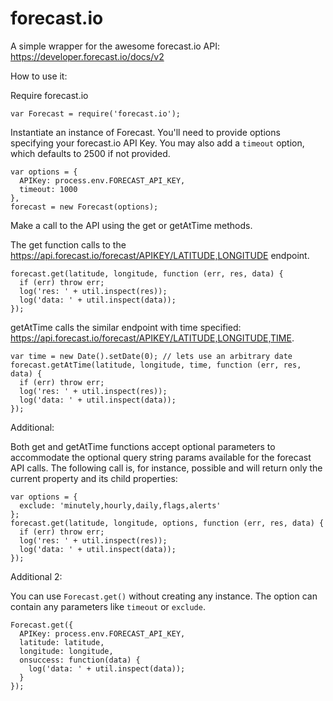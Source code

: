 forecast.io
===========

A simple wrapper for the awesome forecast.io API: https://developer.forecast.io/docs/v2

How to use it:

Require forecast.io

```
var Forecast = require('forecast.io');
```

Instantiate an instance of Forecast. You'll need to provide options specifying your forecast.io API Key. You may also add a `timeout` option, which defaults to 2500 if not provided.

```
var options = {
  APIKey: process.env.FORECAST_API_KEY,
  timeout: 1000
},
forecast = new Forecast(options);
```

Make a call to the API using the get or getAtTime methods.

  The get function calls to the https://api.forecast.io/forecast/APIKEY/LATITUDE,LONGITUDE endpoint.

```
forecast.get(latitude, longitude, function (err, res, data) {
  if (err) throw err;
  log('res: ' + util.inspect(res));
  log('data: ' + util.inspect(data));
});
```

  getAtTime calls the similar endpoint with time specified: https://api.forecast.io/forecast/APIKEY/LATITUDE,LONGITUDE,TIME.

```
var time = new Date().setDate(0); // lets use an arbitrary date
forecast.getAtTime(latitude, longitude, time, function (err, res, data) {
  if (err) throw err;
  log('res: ' + util.inspect(res));
  log('data: ' + util.inspect(data));
});
```

Additional:

Both get and getAtTime functions accept optional parameters to accommodate the optional query string params available for the forecast API calls. The following call is, for instance, possible and will return only the current property and its child properties:

```
var options = {
  exclude: 'minutely,hourly,daily,flags,alerts'
};
forecast.get(latitude, longitude, options, function (err, res, data) {
  if (err) throw err;
  log('res: ' + util.inspect(res));
  log('data: ' + util.inspect(data));
});
```

Additional 2:

You can use `Forecast.get()` without creating any instance. The option can contain any parameters like `timeout` or `exclude`.

```
Forecast.get({
  APIKey: process.env.FORECAST_API_KEY,
  latitude: latitude,
  longitude: longitude,
  onsuccess: function(data) {
    log('data: ' + util.inspect(data));
  }
});
```
